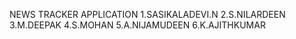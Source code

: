 NEWS TRACKER APPLICATION 
    1.SASIKALADEVI.N
    2.S.NILARDEEN
    3.M.DEEPAK
    4.S.MOHAN
    5.A.NIJAMUDEEN
    6.K.AJITHKUMAR
